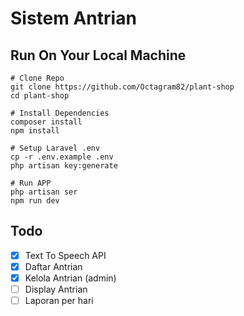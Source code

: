 # Sistem Antrian

## Run On Your Local Machine
```
# Clone Repo
git clone https://github.com/Octagram82/plant-shop
cd plant-shop

# Install Dependencies
composer install
npm install

# Setup Laravel .env
cp -r .env.example .env
php artisan key:generate

# Run APP
php artisan ser
npm run dev
```

## Todo
- [x] Text To Speech API  
- [x] Daftar Antrian  
- [x] Kelola Antrian (admin)  
- [ ] Display Antrian  
- [ ] Laporan per hari    
